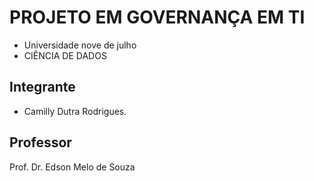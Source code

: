 #  PROJETO EM GOVERNANÇA EM TI

* Universidade nove de julho
* CIÊNCIA DE DADOS



## Integrante


*   Camilly Dutra Rodrigues.


## Professor

Prof. Dr. Edson Melo de Souza

```

```

